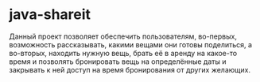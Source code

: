 # java-shareit
Данный проект позволяет обеспечить пользователям, во-первых, возможность рассказывать, какими вещами они готовы поделиться, а во-вторых, находить нужную вещь, брать её в аренду на какое-то время и позволять бронировать вещь на определённые даты и закрывать к ней доступ на время бронирования от других желающих.
